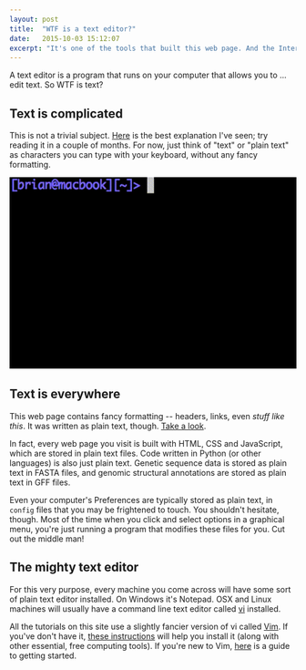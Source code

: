 ```yaml
---
layout: post
title:  "WTF is a text editor?"
date:   2015-10-03 15:12:07
excerpt: "It's one of the tools that built this web page. And the Internet."
---
```


A text editor is a program that runs on your computer that allows you to ... edit text. So WTF is text?

## Text is complicated

This is not a trivial subject. [Here](http://www.joelonsoftware.com/articles/Unicode.html) is the best explanation I've seen; try reading it in a couple of months. For now, just think of "text" or "plain text" as characters you can type with your keyboard, without any fancy formatting.

![Image of plain text typed into a terminal](/assets/this_is_plain_text.gif)

## Text is everywhere

This web page contains fancy formatting -- headers, links, even *stuff like this*. It was written as plain text, though. [Take a look](https://raw.githubusercontent.com/Codenhance/codenhance.github.io/master/_posts/2015-10-02-wtf-is-a-text-editor.md).

In fact, every web page you visit is built with HTML, CSS and JavaScript, which are stored in plain text files. Code written in Python (or other languages) is also just plain text. Genetic sequence data is stored as plain text in FASTA files, and genomic structural annotations are stored as plain text in GFF files.

Even your computer's Preferences are typically stored as plain text, in `config` files that you may be frightened to touch. You shouldn't hesitate, though. Most of the time when you click and select options in a graphical menu, you're just running a program that modifies these files for you. Cut out the middle man! 

## The mighty text editor

For this very purpose, every machine you come across will have some sort of plain text editor installed. On Windows it's Notepad. OSX and Linux machines will usually have a command line text editor called [vi](https://en.wikipedia.org/wiki/Vi) installed. 

All the tutorials on this site use a slightly fancier version of vi called [Vim](http://www.vim.org/about.php). If you've don't have it, [these instructions](/tutorials/2015-08-24-setting-up-your-development-environment.html) will help you install it (along with other essential, free computing tools). If you're new to Vim, [here](/tutorials/2015-08-26-how-to-vim.html) is a guide to getting started.
